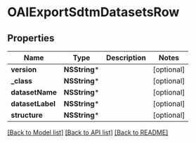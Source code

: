 # OAIExportSdtmDatasetsRow

## Properties
Name | Type | Description | Notes
------------ | ------------- | ------------- | -------------
**version** | **NSString*** |  | [optional] 
**_class** | **NSString*** |  | [optional] 
**datasetName** | **NSString*** |  | [optional] 
**datasetLabel** | **NSString*** |  | [optional] 
**structure** | **NSString*** |  | [optional] 

[[Back to Model list]](../README.md#documentation-for-models) [[Back to API list]](../README.md#documentation-for-api-endpoints) [[Back to README]](../README.md)


